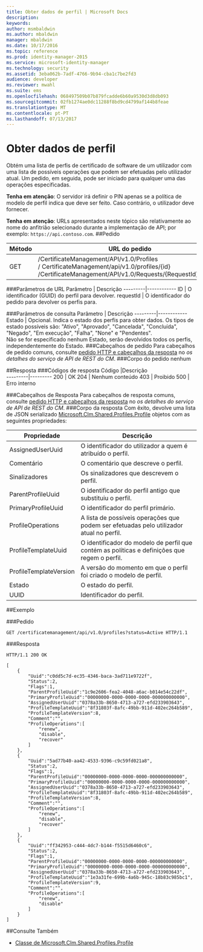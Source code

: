 ```yaml
---
title: Obter dados de perfil | Microsoft Docs
description: 
keywords: 
author: msmbaldwin
ms.author: mbaldwin
manager: mbaldwin
ms.date: 10/17/2016
ms.topic: reference
ms.prod: identity-manager-2015
ms.service: microsoft-identity-manager
ms.technology: security
ms.assetid: 3eba062b-7adf-4766-9b94-cba1c7be2fd3
audience: developer
ms.reviewer: mwahl
ms.suite: ems
ms.openlocfilehash: 068497509b07b879fcadde6b60a9530d3d8db093
ms.sourcegitcommit: 02fb1274ae0dc11288f8bd9cd4799af144b8feae
ms.translationtype: MT
ms.contentlocale: pt-PT
ms.lasthandoff: 07/13/2017
---
```

# <a name="get-profile-data"></a>Obter dados de perfil
Obtém uma lista de perfis de certificado de software de um utilizador com uma lista de possíveis operações que podem ser efetuadas pelo utilizador atual. Um pedido, em seguida, pode ser iniciado para qualquer uma das operações especificadas.

**Tenha em atenção**: O servidor irá definir o PIN apenas se a política de modelo de perfil indica que deve ser feito. Caso contrário, o utilizador deve fornecer.

**Tenha em atenção**: URLs apresentados neste tópico são relativamente ao nome do anfitrião selecionado durante a implementação de API; por exemplo: `https://api.contoso.com`.
##<a name="request"></a>Pedido


Método  |URL do pedido  
---------|---------
GET     |/CertificateManagement/API/v1.0/Profiles<br/>/ CertificateManagement/api/v1.0/profiles/{id} <br/>/CertificateManagement/API/v1.0/Requests/{RequestId}/Profiles

###<a name="url-parameters"></a>Parâmetros de URL
Parâmetro | Descrição
---------|------------
ID | O identificador (GUID) do perfil para devolver.
requestId | O identificador do pedido para devolver os perfis para.

###<a name="query-parameters"></a>Parâmetros de consulta
Parâmetro | Descrição
---------|------------
Estado | Opcional. Indica o estado dos perfis para obter dados. Os tipos de estado possíveis são: "Ativo", "Aprovado", "Cancelada", "Concluída", "Negado", "Em execução", "Falha", "None" e "Pendentes". <br/>Não se for especificado nenhum Estado, serão devolvidos todos os perfis, independentemente do Estado.
###<a name="request-headers"></a>Cabeçalhos de pedido
Para cabeçalhos de pedido comuns, consulte [pedido HTTP e cabeçalhos da resposta](certificate-management-rest-api-service-details.md#http-request-and-response-headers) no *os detalhes do serviço de API de REST do CM*.
###<a name="request-body"></a>Corpo do pedido
nenhum

##<a name="response"></a>Resposta
###<a name="response-codes"></a>Códigos de resposta
Código  |Descrição  
---------|---------
200 | OK
204 | Nenhum conteúdo
403 | Proibido
500 | Erro interno

###<a name="response-headers"></a>Cabeçalhos de Resposta
Para cabeçalhos de resposta comuns, consulte [pedido HTTP e cabeçalhos da resposta](certificate-management-rest-api-service-details.md#http-request-and-response-headers) no *os detalhes do serviço de API de REST do CM*.
###<a name="response-body"></a>Corpo da resposta
Com êxito, devolve uma lista de JSON serializado [Microsoft.Clm.Shared.Profiles.Profile](https://msdn.microsoft.com/library/microsoft.clm.shared.profiles.profile.aspx) objetos com as seguintes propriedades:

Propriedade | Descrição
---------|------------
AssignedUserUuid | O identificador do utilizador a quem é atribuído o perfil.
Comentário | O comentário que descreve o perfil.
Sinalizadores | Os sinalizadores que descrevem o perfil.
ParentProfileUuid | O identificador do perfil antigo que substituiu o perfil.
PrimaryProfileUuid | O identificador do perfil primário.
ProfileOperations | A lista de possíveis operações que podem ser efetuadas pelo utilizador atual no perfil.
ProfileTemplateUuid | O identificador do modelo de perfil que contém as políticas e definições que regem o perfil.
ProfileTemplateVersion | A versão do momento em que o perfil foi criado o modelo de perfil.
Estado | O estado do perfil.
UUID | Identificador do perfil.


##<a name="example"></a>Exemplo

###<a name="request"></a>Pedido
```
GET /certificatemanagement/api/v1.0/profiles?status=Active HTTP/1.1
```
###<a name="response"></a>Resposta
```
HTTP/1.1 200 OK

[
    {
        "Uuid":"c0dd5c7d-ec35-4346-baca-3ad711e9722f",
        "Status":2,
        "Flags":1,
        "ParentProfileUuid":"1c9e2606-fea2-4048-a6ac-b014e54c22df",
        "PrimaryProfileUuid":"00000000-0000-0000-0000-000000000000",
        "AssignedUserUuid":"0378a33b-8650-4713-a727-efd233903643",
        "ProfileTemplateUuid":"8f31803f-8afc-49bb-911d-402ec264b589",
        "ProfileTemplateVersion":8,
        "Comment":"",
        "ProfileOperations":[
            "renew",
            "disable",
            "recover"
        ]
    },
    {
        "Uuid":"5ad77b40-aa42-4533-9396-c9c59fd021a8",
        "Status":2,
        "Flags":1,
        "ParentProfileUuid":"00000000-0000-0000-0000-000000000000",
        "PrimaryProfileUuid":"00000000-0000-0000-0000-000000000000",
        "AssignedUserUuid":"0378a33b-8650-4713-a727-efd233903643",
        "ProfileTemplateUuid":"8f31803f-8afc-49bb-911d-402ec264b589",
        "ProfileTemplateVersion":8,
        "Comment":"",
        "ProfileOperations":[
            "renew",
            "disable",
            "recover"
        ]
    },
    {
        "Uuid":"ff342953-c444-4dc7-b144-f5515d6460c6",
        "Status":2,
        "Flags":1,
        "ParentProfileUuid":"00000000-0000-0000-0000-000000000000",
        "PrimaryProfileUuid":"00000000-0000-0000-0000-000000000000",
        "AssignedUserUuid":"0378a33b-8650-4713-a727-efd233903643",
        "ProfileTemplateUuid":"1e3a31fe-699b-4a6b-945c-18b83c985bc1",
        "ProfileTemplateVersion":9,
        "Comment":"",
        "ProfileOperations":[
            "renew",
            "disable"
        ]
    }
]
```       
##<a name="see-also"></a>Consulte Também

- [Classe de Microsoft.Clm.Shared.Profiles.Profile](https://msdn.microsoft.com/library/microsoft.clm.shared.profiles.profile.aspx)
